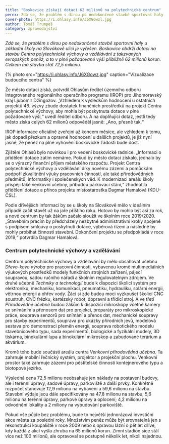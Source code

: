 ```yaml
---
title: "Boskovice získají dotaci 62 milionů na polytechnické centrum"
perex: Zdá se, že problém s dírou po nedokončené stavbě sportovní haly u základní školy na Slovákově ulici je vyřešen. Dotace pochází z takzvaných evropských peněz; celkem má stavba stát 72,5 milionu.
cover-photo: https://i.ohlasy.info/J6XGowzl.jpg
author: Tomáš Trumpeš
category: zpravodajství
---
```


*Zdá se, že problém s dírou po nedokončené stavbě sportovní haly u základní školy na Slovákově ulici je vyřešen. Boskovice obdrží dotaci na stavbu Centra polytechnické výchovy a vzdělávání z takzvaných evropských peněz, a to v plné požadované výši přibližně 62 milionů korun. Celkem má stavba stát 72,5 milionu.*

{% photo src="https://i.ohlasy.info/J6XGowz.jpg" caption="Vizualizace budoucího centra" %}

Že město dotaci získá, potvrdil Ohlasům ředitel územního odboru Integrovaného regionálního operačního programu (IROP) pro Jihomoravský kraj Ljubomir Džingozov. „Vzhledem k výsledkům hodnocení u ostatních projektů 46. výzvy zbude dostatek finančních prostředků na projekt Centra polytechnické výchovy, aby mohla být poskytnuta dotace v plné požadované výši,“ uvedl ředitel odboru. A na doplňující dotaz, jestli tedy město získá celých 62 milionů odpověděl jasně: „Ano, přesně tak.“

IROP informace oficiálně zveřejní až koncem měsíce, ale vzhledem k tomu, jak dopadl přezkum a opravné hodnocení u dalších projektů, je již nyní jasné, že peněz na plné vyhovění boskovické žádosti bude dost.

Zjištění Ohlasů bylo novinkou i pro vedení boskovické radnice. „Informaci o přidělení dotace zatím nemáme. Pokud by město dotaci získalo, jednalo by se o výrazný finanční příjem městského rozpočtu. Projekt Centra polytechnické výchovy a vzdělávání díky novému zázemí a pomůckám podpoří zkvalitnění výuky pracovních činností, ale také přírodovědných předmětů, informatiky i společenských věd. K modernizaci areálu školy přispějí také venkovní učebny, přibudou parkovací stání,“ zhodnotila přidělení dotace a přínos projektu místostarostka Dagmar Hamalová (KDU-ČSL).

Podle dřívějších informací by se u školy na Slovákově mělo v ideálním případě začít stavět už na jaře příštího roku. Hotovo by mohlo být asi za rok, a nové centrum by tak žákům začalo sloužit ve školním roce 2019/2020. „Stavebním pracím by předcházely nezbytné administrativní kroky spojené s podpisem smlouvy o poskytnutí dotace, výběrová řízení a následně by mohly probíhat činnosti stavební. Dokončení projektu se předpokládá v roce 2019,“ potvrdila Dagmar Hamalová.

### Centrum polytechnické výchovy a vzdělávání

Centrum polytechnické výchovy a vzdělávání by mělo obsahovat učebnu *Dřevo-kovo výroba* pro pracovní činnosti, vybavenou kromě multimediálních výukových prostředků modely funkčních strojních zařízení, pájecí soupravou, sadou ručního nářadí a školním regulovatelným zdrojem. Ve druhé učebně *Techniky a technologií* bude k dispozici školicí systém pro elektroniku, mechaniku, komunikaci, pneumatiku, hydrauliku, solární energii, větrnou energii a ohřev vody. Žáci si zde budou moci vyzkoušet školicí CNC soustruh, CNC frézku, kartézský robot, dopravní a třídicí stroj. A ve třetí *Přírodovědné učebně* budou žákům k dispozici mikroskopy včetně kamery se snímáním a přenosem dat pro projekci, preparáty pro mikroskopické práce, souprava senzorů pro snímání a přenos dat, mechanické soupravy pro stavby experimentů, souprava pro ukázky přírodních jevů, modelová sestava pro demonstraci přeměn energií, souprava robotického modelu stavebnicového typu, sada experimentů, biologické a fyzikální modely, 3D tiskárna, binokulární lupa a binokulární mikroskop a zabudované terárium a akvárium.

Kromě toho bude součástí areálu centra *Venkovní přírodovědná učebna*. Ta zahrnuje mobilní řečnický systém, projektor a projekční plochu. Venkovní prostor také zahrnuje zázemí pro pěstitelské činnosti kontejnerového typu a biotopové jezírko. 

Výsledná cena 72,5 milionu neobsahuje jen náklady na postavení budovy, ale i terénní úpravy, sadové úpravy, parkoviště a další prvky. Konkrétně rozpočet stanovuje 12,9 milionu na vybavení a 59,6 milionu na stavbu. Stavební výdaje jsou dále specifikovány na 47,8 milionu na stavbu; 5,6 milionu na terénní úpravy, parkové úpravy a oplocení; 4,2 milionu na odvodnění lokality a 2 miliony na vybudování parkoviště.

Pokud vše půjde bez problému, bude to největší jednorázová investiční akce města za poslední roky. Množstvím peněz může být srovnatelná jen s rekonstrukcí koupaliště v roce 2009 nebo s opravou lázní o pět let dříve, kdy každá z akcí vyšla zhruba na 65 milionů korun. Zimní stadion sice stál více než 100 milionů, ale opravoval se postupně několik let, nikoli najednou.
